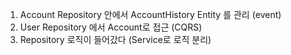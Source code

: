 1. Account Repository 안에서 AccountHistory Entity 를 관리 (event)
2. User Repository 에서 Account로 접근 (CQRS)
3. Repository 로직이 들어갔다 (Service로 로직  분리) 